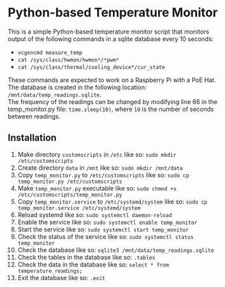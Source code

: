 # Python-based Temperature Monitor
This is a simple Python-based temperature monitor script that monitors output of the following commands in a sqlite database every 10 seconds:  

- `vcgencmd measure_temp`  
- `cat /sys/class/hwmon/hwmon*/*pwm*`  
- `cat /sys/class/thermal/cooling_device*/cur_state`  

These commands are expected to work on a Raspberry Pi with a PoE Hat. The database is created in the following location: `/mnt/data/temp_readings.sqlite`.  
The frequency of the readings can be changed by modifying line 66 in the temp_monitor.py file: `time.sleep(10)`, where `10` is the number of seconds between readings.
## Installation
1. Make directory `customscripts` in `/etc` like so: `sudo mkdir /etc/customscripts`
1. Create directory `data` in `/mnt` like so: `sudo mkdir /mnt/data`
1. Copy `temp_monitor.py` to `/etc/customscripts` like so: `sudo cp temp_monitor.py /etc/customscripts`
1. Make `temp_monitor.py` executable like so: `sudo chmod +x /etc/customscripts/temp_monitor.py`
1. Copy `temp_monitor.service` to `/etc/systemd/system` like so: `sudo cp temp_monitor.service /etc/systemd/system`
1. Reload systemd like so: `sudo systemctl daemon-reload`
1. Enable the service like so: `sudo systemctl enable temp_monitor`
1. Start the service like so: `sudo systemctl start temp_monitor`
1. Check the status of the service like so: `sudo systemctl status temp_monitor`
1. Check the database like so: `sqlite3 /mnt/data/temp_readings.sqlite`
1. Check the tables in the database like so: `.tables`
1. Check the data in the database like so: `select * from temperature_readings;`
1. Exit the database like so: `.exit`
